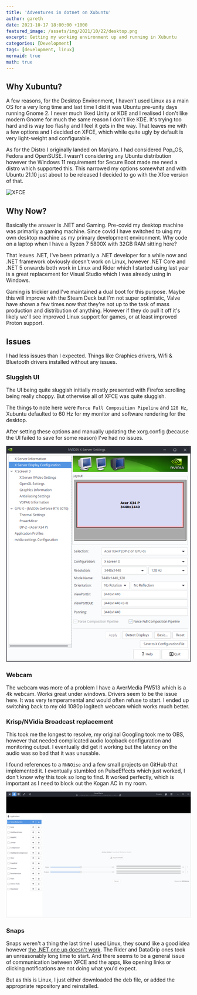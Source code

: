 ```yaml
---
title: 'Adventures in dotnet on Xubuntu'
author: gareth
date: 2021-10-17 18:00:00 +1000
featured_image: /assets/img/2021/10/22/desktop.png
excerpt: Getting my working environment up and running in Xubuntu
categories: [Development]
tags: [development, linux]
mermaid: true
math: true
---
```


## Why Xubuntu?

A few reasons, for the Desktop Environment, I haven't used Linux as a main OS for a very long time and last time I did it was Ubuntu pre-unity days running Gnome 2. I never much liked Unity or KDE and I realised I don't like modern Gnome for much the same reason I don't like KDE. It's trying too hard and is way too flashy and I feel it gets in the way. That leaves me with a few options and I decided on XFCE, which while quite ugly by default is very light-weight and configurable. 

As for the Distro I originally landed on Manjaro. I had considered Pop_OS, Fedora and OpenSUSE. I wasn't considering any Ubuntu distribution however the Windows 11 requirement for Secure Boot made me need a distro which supported this. This narrowed my options somewhat and with Ubuntu 21.10 just about to be released I decided to go with the Xfce version of that. 

![XFCE](/assets/img/2021/10/22/desktop.png)

## Why Now?

Basically the answer is .NET and Gaming. Pre-covid my desktop machine was primarily a gaming machine. Since covid I have switched to uing my own desktop machine as my primary development environment. Why code on a laptop when I have a Ryzen 7 5800X with 32GB RAM sitting here? 

That leaves .NET, I've been primarily a .NET developer for a while now and .NET framework obviously doesn't work on Linux, however .NET Core and .NET 5 onwards both work in Linux and Rider which I started using last year is a great replacement for Visual Studio which I was already using in Windows. 

Gaming is trickier and I've maintained a dual boot for this purpose. Maybe this will improve with the Steam Deck but I'm not super optimistic, Valve have shown a few times now that they're not up to the task of mass production and distribution of anything. However if they do pull it off it's likely we'll see improved Linux support for games, or at least improved Proton support.

## Issues

I had less issues than I expected. Things like Graphics drivers, Wifi & Bluetooth drivers installed without any issues. 

### Sluggish UI

The UI being quite sluggish initially mostly presented with Firefox scrolling being really choppy. But otherwise all of XFCE was quite sluggish. 

The things to note here were `Force Full Composition Pipeline` and `120 Hz`, Xubuntu defaulted to 60 Hz for my monitor and software rendering for the desktop. 

After setting these options and manually updating the xorg.config (because the UI failed to save for some reason) I've had no issues. 

![NVIDIA X Server Settings](/assets/img/2021/10/22/nvidia.png)

### Webcam

The webcam was more of a problem I have a AverMedia PW513 which is a 4k webcam. Works great under windows. Drivers seem to be the issue here. It was very temperamental and would often refuse to start. I ended up switching back to my old 1080p logitech webcam which works much better. 

### Krisp/NVidia Broadcast replacement

This took me the longest to resolve, my original Googling took me to OBS, however that needed complicated audio loopback configuration and monitoring output. I eventually did get it working but the latency on the audio was so bad that it was unusable. 

I found references to a `RNNOise` and a few small projects on GitHub that implemented it. I eventually stumbled on PulseEffects which just worked, I don't know why this took so long to find. It worked perfectly, which is important as I need to block out the Kogan AC in my room.

![XFCE](/assets/img/2021/10/22/pulseeffects.png)

### Snaps

Snaps weren't a thing the last time I used Linux, they sound like a good idea however [the .NET one up doesn't work](https://github.com/dotnet/runtime/issues/57481). The Rider and DataGrip ones took an unreasonably long time to start. And there seems to be a general issue of communication between XFCE and the apps, like opening links or clicking notifications are not doing what you'd expect.

But as this is Linux, I just either downloaded the deb file, or added the appropriate repository and reinstalled. 